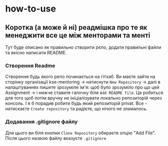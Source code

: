 # how-to-use
## Коротка (а може й ні) реадмішка про те як менеджити все це між менторами та менті 
Тут буде описано як правильно створити рєпо, додати правильні файли та якісно написати README.
### Створення Readme
Створення будь якого репо починається на гітхаб. Ви маєте зайти на сторінку організації kse-mentoring -> натиснути ```New Repository``` -> далі в налаштуваннях пишете зрозуміле ім'я: щоб було зрозуміло про що цей Assignment ->
і нижче ставите галочку біля ```Add README file```. Це робиться для того щоб потім вручну не ініціалізувати локально репозиторій через консоль. І я б порадив робити будь який репозиторій privat. 
Все - натискаєте ```Create repository``` та радієте, що нічого не зламалось.
### Додавання .gitignore файлу
Для цього ви біля кнопки ```Clone Repository``` обираєте опцію "Add File". Після цього назвою файлу вказуєте ```.gitignore```
